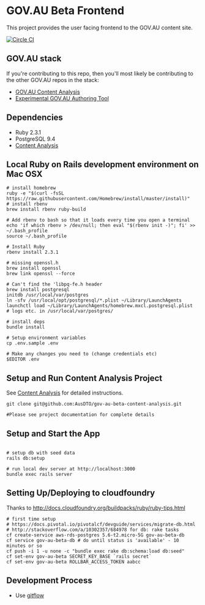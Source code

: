 # GOV.AU Beta Frontend
This project provides the user facing frontend to the GOV.AU content site.

[![Circle CI](https://circleci.com/gh/AusDTO/gov-au-beta.svg?style=svg&circle-token=e2ad7c1b0e6a0825c4c805e4412d064c98cd23cc)](https://circleci.com/gh/AusDTO/gov-au-beta)

## GOV.AU stack
If you're contributing to this repo, then you'll most likely be contributing to the other GOV.AU repos in the stack:

* [GOV.AU Content Analysis](https://github.com/AusDTO/gov-au-beta-content-analysis)
* [Experimental GOV.AU Authoring Tool](https://github.com/AusDTO/gov-au-beta-authoring)

## Dependencies

 - Ruby 2.3.1
 - PostgreSQL 9.4
 - [Content Analysis](https://github.com/AusDTO/gov-au-beta-content-analysis)


## Local Ruby on Rails development environment on Mac OSX


```
# install homebrew
ruby -e "$(curl -fsSL https://raw.githubusercontent.com/Homebrew/install/master/install)"
# install rbenv
brew install rbenv ruby-build

# Add rbenv to bash so that it loads every time you open a terminal
echo 'if which rbenv > /dev/null; then eval "$(rbenv init -)"; fi' >> ~/.bash_profile
source ~/.bash_profile

# Install Ruby
rbenv install 2.3.1

# missing openssl.h
brew install openssl
brew link openssl --force

# Can't find the 'libpq-fe.h header
brew install postgresql
initdb /usr/local/var/postgres
ln -sfv /usr/local/opt/postgresql/*.plist ~/Library/LaunchAgents
launchctl load ~/Library/LaunchAgents/homebrew.mxcl.postgresql.plist
# logs etc. in /usr/local/var/postgres/

# install deps
bundle install

# Setup environment variables
cp .env.sample .env

# Make any changes you need to (change credentials etc)
$EDITOR .env

```

## Setup and Run Content Analysis Project
See [Content Analysis](https://github.com/AusDTO/gov-au-beta-content-analysis) for detailed instructions.

```
git clone git@github.com:AusDTO/gov-au-beta-content-analysis.git

#Please see project documentation for complete details
```


## Setup and Start the App
```

# setup db with seed data
rails db:setup

# run local dev server at http://localhost:3000
bundle exec rails server
```

## Setting Up/Deploying to cloudfoundry
Thanks to http://docs.cloudfoundry.org/buildpacks/ruby/ruby-tips.html
```
# first time setup
# https://docs.pivotal.io/pivotalcf/devguide/services/migrate-db.html
# http://stackoverflow.com/a/10302357/684978 for db: rake tasks
cf create-service aws-rds-postgres 5.6-t2.micro-5G gov-au-beta-db
cf service gov-au-beta-db # do until status is 'available' - 10 minutes or so
cf push -i 1 -u none -c "bundle exec rake db:schema:load db:seed"
cf set-env gov-au-beta SECRET_KEY_BASE `rails secret`
cf set-env gov-au-beta ROLLBAR_ACCESS_TOKEN aabcc
```


## Development Process

- Use [gitflow](https://www.atlassian.com/git/tutorials/comparing-workflows/gitflow-workflow/)

